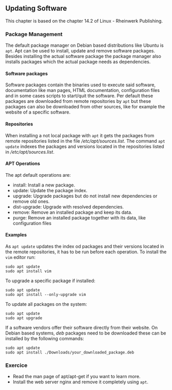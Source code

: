 ## Updating Software

This chapter is based on the chapter 14.2 of Linux - Rheinwerk Publishing.

### Package Management

The default package manager on Debian based distributions like Ubuntu is `apt`. 
Apt can be used to install, update and remove software packages.
Besides installing the actual software package the package manager also installs packages which the actual package needs as dependencies.

#### Software packages

Software packages contain the binaries used to execute said software, documentation like man pages, HTML documentation, configuration files and in some cases scripts to start/quit the software.
Per default these packages are downloaded from remote repositories by `apt` but these packages can also be downloaded from other sources, like for example the website of a specific software.

#### Repositories

When installing a not local package with `apt` it gets the packages from remote repositories listed in the file */etc/apt/sources.list*.
The command `apt update` indexes the packages and versions located in the repositories listed in */etc/apt/sources.list*.

#### APT Operations

The apt default operations are:

- install: Install a new package.
- update: Update the package index.
- upgrade: Upgrade packages but do not install new dependencies or remove old ones.
- dist-upgrade: Upgrade with resolved dependencies.
- remove: Remove an installed package and keep its data.
- purge: Remove an installed package together with its data, like configuration files

#### Examples

As `apt update` updates the index od packages and their versions located in the remote repositories, it has to be run before each operation.
To install the `vim` editor run: 

~~~~
sudo apt update
sudo apt install vim
~~~~

To upgrade a specific package if installed:

~~~~
sudo apt update
sudo apt install --only-upgrade vim
~~~~

To update all packages on the system:

~~~~
sudo apt update
sudo apt upgrade
~~~~

If a software vendors offer their software directly from their website. On Debian based systems, *deb* packages need to be downloaded these can be installed by the following commands:

~~~~
sudo apt update
sudo apt install ./Downloads/your_downloaded_package.deb
~~~~

### Exercice 
- Read the man page of apt/apt-get if you want to learn more.
- Install the web server nginx and remove it completely using `apt`. 

